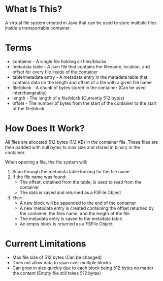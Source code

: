 # What Is This?
A virtual file system created in Java that can be used to store multiple files inside a transportable container.

# Terms
* container - A single file holding all files/blocks
* metadata table - A json file that contains the filename, location, and offset for every file inside of the container
* table/metadata entry - A metadata entry in the metadata table that contains data on the length and offset of a file with a given file name
* file/block - A chunk of bytes stored in the container (Can be used interchangeably)
* length - The length of a file/block (Currently 512 bytes)
* offset - The number of bytes from the start of the container to the start of the file/block

# How Does It Work?
All files are allocated 512 bytes (1/2 KB) in the container file.
These files are then padded with null bytes to max size and stored in binary in the container.

When opening a file, the file system will:
  1) Scan through the metadata table looking for the file name
  2) If the file name was found:
     * The offset, obtained from the table, is used to read from the container
     * The data is saved and returned as a FSFile Object
  3) Else:
     * A new block will be appended to the end of the container
     * A new metadata entry is created containing the offset returned by the container, the files name, and the length of the file
     * The metadata entry is saved to the metadata table
     * An empty block is returned as a FSFile Object

# Current Limitations
* Max file size of 512 bytes (Can be changed)
* Does not allow data to span over multiple blocks
* Can grow in size quickly due to each block being 512 bytes no matter the content (Empty file still takes 512 bytes)
